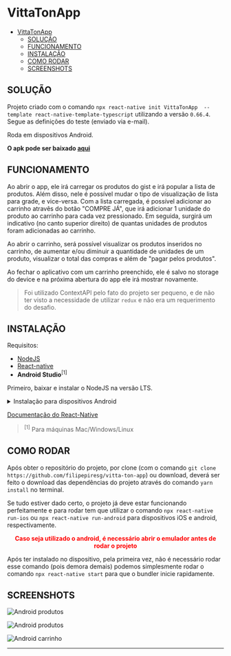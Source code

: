 # VittaTonApp

- [VittaTonApp](#vittatonapp)
  - [SOLUÇÃO](#solução)
  - [FUNCIONAMENTO](#funcionamento)
  - [INSTALAÇÃO](#instalação)
  - [COMO RODAR](#como-rodar)
  - [SCREENSHOTS](#screenshots)

## SOLUÇÃO

Projeto criado com o comando `npx react-native init VittaTonApp  --template react-native-template-typescript` utilizando a versão `0.66.4`. Segue as definições do teste (enviado via e-mail).

Roda em dispositivos Android.

**O apk pode ser baixado [aqui](https://github.com/filipepiresg/vitta-ton-app/releases)**

## FUNCIONAMENTO

Ao abrir o app, ele irá carregar os produtos do gist e irá popular a lista de produtos. Além disso, nele é possível mudar o tipo de visualização de lista para grade, e vice-versa. Com a lista carregada, é possível adicionar ao carrinho atravês do botão "COMPRE JÁ", que irá adicionar 1 unidade do produto ao carrinho para cada vez pressionado. Em seguida, surgirá um indicativo (no canto superior direito) de quantas unidades de produtos foram adicionadas ao carrinho.

Ao abrir o carrinho, será possível visualizar os produtos inseridos no carrinho, de aumentar e/ou diminuir a quantidade de unidades de um produto, visualizar o total das compras e além de "pagar pelos produtos".

Ao fechar o aplicativo com um carrinho preenchido, ele é salvo no storage do device e na próxima abertura do app ele irá mostrar novamente.

> Foi utilizado ContextAPI pelo fato do projeto ser pequeno, e de não ter visto a necessidade de utilizar `redux` e não era um requerimento do desafio.

## INSTALAÇÃO

Requisitos:

- [NodeJS](https://nodejs.org/en/download/)
- [React-native](https://facebook.github.io/react-native/docs/getting-started)
- **Android Studio**<sup>[1]</sup>

Primeiro, baixar e instalar o NodeJS na versão LTS.

<details>
<summary>Instalação para dispositivos Android</summary>

Após a conclusão do comando anterior, é necessário baixar e instalar o Android Studio e também criar um emulador<sup>\*</sup>.

<sup>\*</sup> Para mais informações, abrir a documentação do react-native abaixo.

</details>

[Documentação do React-Native](https://facebook.github.io/react-native/)

> <sup>[1]</sup> Para máquinas Mac/Windows/Linux

## COMO RODAR

Após obter o repositório do projeto, por clone (com o comando `git clone https://github.com/filipepiresg/vitta-ton-app`) ou download, deverá ser feito o download das dependências do projeto através do comando `yarn install` no terminal.

Se tudo estiver dado certo, o projeto já deve estar funcionando perfeitamente e para rodar tem que utilizar o comando `npx react-native run-ios` ou `npx react-native run-android` para dispositivos iOS e android, respectivamente.

 <p style="color:red; text-align:center;font-weight:bold">Caso seja utilizado o android, é necessário abrir o emulador antes de rodar o projeto</p>

Após ter instalado no dispositivo, pela primeira vez, não é necessário rodar esse comando (pois demora demais) podemos simplesmente rodar o comando `npx react-native start` para que o bundler inicie rapidamente.

## SCREENSHOTS

![Android produtos](./screenshots/android_01.png "produtos")

![Android produtos](./screenshots/android_02.png "produtos")

![Android carrinho](./screenshots/android_03.png "carrinho")

---
